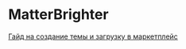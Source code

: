 # MatterBrighter

[Гайд на создание темы и загрузку в маркетплейс](https://habr.com/ru/articles/701934/)
